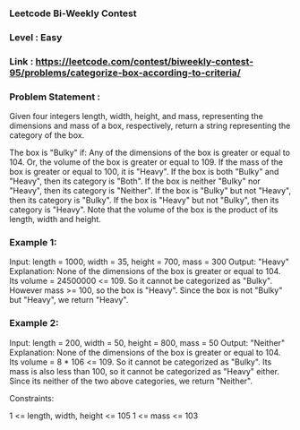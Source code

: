 ### Leetcode Bi-Weekly Contest

### Level : Easy

### Link : https://leetcode.com/contest/biweekly-contest-95/problems/categorize-box-according-to-criteria/

### Problem Statement :
Given four integers length, width, height, and mass, representing the dimensions and mass of a box, respectively, return a string representing the category of the box.

The box is "Bulky" if:
Any of the dimensions of the box is greater or equal to 104.
Or, the volume of the box is greater or equal to 109.
If the mass of the box is greater or equal to 100, it is "Heavy".
If the box is both "Bulky" and "Heavy", then its category is "Both".
If the box is neither "Bulky" nor "Heavy", then its category is "Neither".
If the box is "Bulky" but not "Heavy", then its category is "Bulky".
If the box is "Heavy" but not "Bulky", then its category is "Heavy".
Note that the volume of the box is the product of its length, width and height.

 

### Example 1:

Input: length = 1000, width = 35, height = 700, mass = 300
Output: "Heavy"
Explanation: 
None of the dimensions of the box is greater or equal to 104. 
Its volume = 24500000 <= 109. So it cannot be categorized as "Bulky".
However mass >= 100, so the box is "Heavy".
Since the box is not "Bulky" but "Heavy", we return "Heavy".
### Example 2:

Input: length = 200, width = 50, height = 800, mass = 50
Output: "Neither"
Explanation: 
None of the dimensions of the box is greater or equal to 104.
Its volume = 8 * 106 <= 109. So it cannot be categorized as "Bulky".
Its mass is also less than 100, so it cannot be categorized as "Heavy" either. 
Since its neither of the two above categories, we return "Neither".
 

Constraints:

1 <= length, width, height <= 105
1 <= mass <= 103
